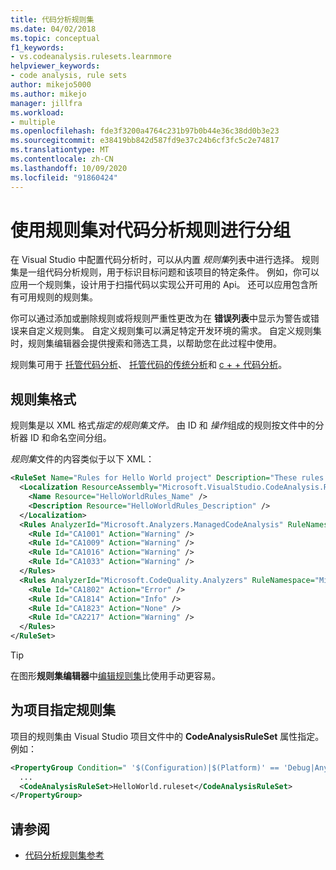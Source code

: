 ```yaml
---
title: 代码分析规则集
ms.date: 04/02/2018
ms.topic: conceptual
f1_keywords:
- vs.codeanalysis.rulesets.learnmore
helpviewer_keywords:
- code analysis, rule sets
author: mikejo5000
ms.author: mikejo
manager: jillfra
ms.workload:
- multiple
ms.openlocfilehash: fde3f3200a4764c231b97b0b44e36c38dd0b3e23
ms.sourcegitcommit: e38419bb842d587fd9e37c24b6cf3fc5c2e74817
ms.translationtype: MT
ms.contentlocale: zh-CN
ms.lasthandoff: 10/09/2020
ms.locfileid: "91860424"
---
```

# <a name="use-rule-sets-to-group-code-analysis-rules"></a>使用规则集对代码分析规则进行分组

在 Visual Studio 中配置代码分析时，可以从内置 *规则集*列表中进行选择。 规则集是一组代码分析规则，用于标识目标问题和该项目的特定条件。 例如，你可以应用一个规则集，设计用于扫描代码以实现公开可用的 Api。 还可以应用包含所有可用规则的规则集。

你可以通过添加或删除规则或将规则严重性更改为在 **错误列表**中显示为警告或错误来自定义规则集。 自定义规则集可以满足特定开发环境的需求。 自定义规则集时，规则集编辑器会提供搜索和筛选工具，以帮助您在此过程中使用。

规则集可用于 [托管代码分析](/dotnet/fundamentals/code-analysis/code-quality-rule-options)、 [托管代码的传统分析](how-to-configure-code-analysis-for-a-managed-code-project.md)和 [c + + 代码分析](/cpp/code-quality/using-rule-sets-to-specify-the-cpp-rules-to-run)。

## <a name="rule-set-format"></a>规则集格式

规则集是以 XML 格式*指定的规则集文件。* 由 ID 和 *操作*组成的规则按文件中的分析器 ID 和命名空间分组。

*规则集*文件的内容类似于以下 XML：

```xml
<RuleSet Name="Rules for Hello World project" Description="These rules focus on critical issues for the Hello World app." ToolsVersion="10.0">
  <Localization ResourceAssembly="Microsoft.VisualStudio.CodeAnalysis.RuleSets.Strings.dll" ResourceBaseName="Microsoft.VisualStudio.CodeAnalysis.RuleSets.Strings.Localized">
    <Name Resource="HelloWorldRules_Name" />
    <Description Resource="HelloWorldRules_Description" />
  </Localization>
  <Rules AnalyzerId="Microsoft.Analyzers.ManagedCodeAnalysis" RuleNamespace="Microsoft.Rules.Managed">
    <Rule Id="CA1001" Action="Warning" />
    <Rule Id="CA1009" Action="Warning" />
    <Rule Id="CA1016" Action="Warning" />
    <Rule Id="CA1033" Action="Warning" />
  </Rules>
  <Rules AnalyzerId="Microsoft.CodeQuality.Analyzers" RuleNamespace="Microsoft.CodeQuality.Analyzers">
    <Rule Id="CA1802" Action="Error" />
    <Rule Id="CA1814" Action="Info" />
    <Rule Id="CA1823" Action="None" />
    <Rule Id="CA2217" Action="Warning" />
  </Rules>
</RuleSet>
```

> [!TIP]
> 在图形**规则集编辑器**中[编辑规则集](../code-quality/working-in-the-code-analysis-rule-set-editor.md)比使用手动更容易。

## <a name="specify-a-rule-set-for-a-project"></a>为项目指定规则集

项目的规则集由 Visual Studio 项目文件中的 **CodeAnalysisRuleSet** 属性指定。 例如：

```xml
<PropertyGroup Condition=" '$(Configuration)|$(Platform)' == 'Debug|AnyCPU' ">
  ...
  <CodeAnalysisRuleSet>HelloWorld.ruleset</CodeAnalysisRuleSet>
</PropertyGroup>
```

## <a name="see-also"></a>请参阅

- [代码分析规则集参考](../code-quality/rule-set-reference.md)